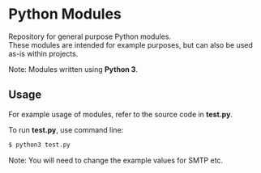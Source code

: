 # Python Modules
Repository for general purpose Python modules.<br>
These modules are intended for example purposes, but can also be used as-is within projects.

Note: Modules written using **Python 3**.

## Usage
For example usage of modules, refer to the source code in **test.py**.

To run **test.py**, use command line:<br>
```sh
$ python3 test.py
```

Note: You will need to change the example values for SMTP etc.
